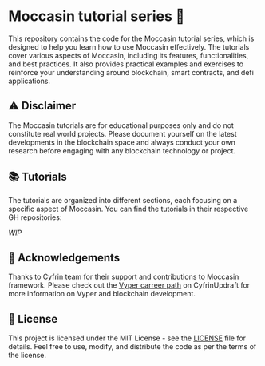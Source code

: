 # Moccasin tutorial series 🐍

This repository contains the code for the Moccasin tutorial series, which is designed to help you learn how to use Moccasin effectively.
The tutorials cover various aspects of Moccasin, including its features, functionalities, and best practices.
It also provides practical examples and exercises to reinforce your understanding around blockchain, smart contracts, and defi applications.

## ⚠️ Disclaimer

The Moccasin tutorials are for educational purposes only and do not constitute real world projects. Please document yourself on the latest developments in the blockchain space and always conduct your own research before engaging with any blockchain technology or project.

## 📚 Tutorials

The tutorials are organized into different sections, each focusing on a specific aspect of Moccasin. You can find the tutorials in their respective GH repositories:

_WIP_

## 🙏 Acknowledgements

Thanks to Cyfrin team for their support and contributions to Moccasin framework. Please check out the [Vyper carreer path](https://updraft.cyfrin.io/career-tracks/vyper-smart-contract-developer) on CyfrinUpdraft for more information on Vyper and blockchain development.

## 📄 License

This project is licensed under the MIT License - see the [LICENSE](LICENSE) file for details.
Feel free to use, modify, and distribute the code as per the terms of the license.
